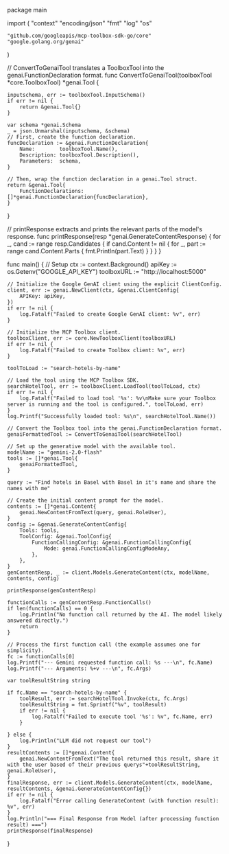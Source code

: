package main

import (
	"context"
	"encoding/json"
	"fmt"
	"log"
	"os"

	"github.com/googleapis/mcp-toolbox-sdk-go/core"
	"google.golang.org/genai"
)

// ConvertToGenaiTool translates a ToolboxTool into the genai.FunctionDeclaration format.
func ConvertToGenaiTool(toolboxTool *core.ToolboxTool) *genai.Tool {

	inputschema, err := toolboxTool.InputSchema()
	if err != nil {
		return &genai.Tool{}
	}

	var schema *genai.Schema
	_ = json.Unmarshal(inputschema, &schema)
	// First, create the function declaration.
	funcDeclaration := &genai.FunctionDeclaration{
		Name:        toolboxTool.Name(),
		Description: toolboxTool.Description(),
		Parameters:  schema,
	}

	// Then, wrap the function declaration in a genai.Tool struct.
	return &genai.Tool{
		FunctionDeclarations: []*genai.FunctionDeclaration{funcDeclaration},
	}
}

// printResponse extracts and prints the relevant parts of the model's response.
func printResponse(resp *genai.GenerateContentResponse) {
	for _, cand := range resp.Candidates {
		if cand.Content != nil {
			for _, part := range cand.Content.Parts {
				fmt.Println(part.Text)
			}
		}
	}
}

func main() {
	// Setup
	ctx := context.Background()
	apiKey := os.Getenv("GOOGLE_API_KEY")
	toolboxURL := "http://localhost:5000"

	// Initialize the Google GenAI client using the explicit ClientConfig.
	client, err := genai.NewClient(ctx, &genai.ClientConfig{
		APIKey: apiKey,
	})
	if err != nil {
		log.Fatalf("Failed to create Google GenAI client: %v", err)
	}

	// Initialize the MCP Toolbox client.
	toolboxClient, err := core.NewToolboxClient(toolboxURL)
	if err != nil {
		log.Fatalf("Failed to create Toolbox client: %v", err)
	}

	toolToLoad := "search-hotels-by-name"

	// Load the tool using the MCP Toolbox SDK.
	searchHotelTool, err := toolboxClient.LoadTool(toolToLoad, ctx)
	if err != nil {
		log.Fatalf("Failed to load tool '%s': %v\nMake sure your Toolbox server is running and the tool is configured.", toolToLoad, err)
	}
	log.Printf("Successfully loaded tool: %s\n", searchHotelTool.Name())

	// Convert the Toolbox tool into the genai.FunctionDeclaration format.
	genaiFormattedTool := ConvertToGenaiTool(searchHotelTool)

	// Set up the generative model with the available tool.
	modelName := "gemini-2.0-flash"
	tools := []*genai.Tool{
		genaiFormattedTool,
	}

	query := "Find hotels in Basel with Basel in it's name and share the names with me"

	// Create the initial content prompt for the model.
	contents := []*genai.Content{
		genai.NewContentFromText(query, genai.RoleUser),
	}
	config := &genai.GenerateContentConfig{
		Tools: tools,
		ToolConfig: &genai.ToolConfig{
			FunctionCallingConfig: &genai.FunctionCallingConfig{
				Mode: genai.FunctionCallingConfigModeAny,
			},
		},
	}
	genContentResp, _ := client.Models.GenerateContent(ctx, modelName, contents, config)

	printResponse(genContentResp)

	functionCalls := genContentResp.FunctionCalls()
	if len(functionCalls) == 0 {
		log.Println("No function call returned by the AI. The model likely answered directly.")
		return
	}

	// Process the first function call (the example assumes one for simplicity).
	fc := functionCalls[0]
	log.Printf("--- Gemini requested function call: %s ---\n", fc.Name)
	log.Printf("--- Arguments: %+v ---\n", fc.Args)

	var toolResultString string

	if fc.Name == "search-hotels-by-name" {
		toolResult, err := searchHotelTool.Invoke(ctx, fc.Args)
		toolResultString = fmt.Sprintf("%v", toolResult)
		if err != nil {
			log.Fatalf("Failed to execute tool '%s': %v", fc.Name, err)
		}

	} else {
		log.Println("LLM did not request our tool")
	}
	resultContents := []*genai.Content{
		genai.NewContentFromText("The tool returned this result, share it with the user based of their previous querys"+toolResultString, genai.RoleUser),
	}
	finalResponse, err := client.Models.GenerateContent(ctx, modelName, resultContents, &genai.GenerateContentConfig{})
	if err != nil {
		log.Fatalf("Error calling GenerateContent (with function result): %v", err)
	}
	log.Println("=== Final Response from Model (after processing function result) ===")
	printResponse(finalResponse)

}
